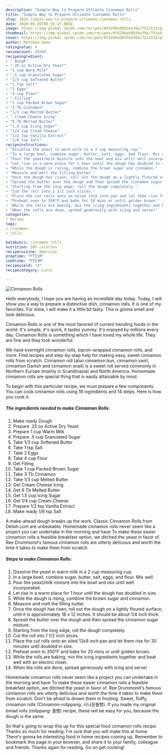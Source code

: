```yaml
---
description: "Simple Way to Prepare Ultimate Cinnamon Rolls"
title: "Simple Way to Prepare Ultimate Cinnamon Rolls"
slug: 1816-simple-way-to-prepare-ultimate-cinnamon-rolls
date: 2020-05-26T08:33:27.080Z
image: https://img-global.cpcdn.com/recipes/0f4296ed8934e39a/751x532cq70/cinnamon-rolls-recipe-main-photo.jpg
thumbnail: https://img-global.cpcdn.com/recipes/0f4296ed8934e39a/751x532cq70/cinnamon-rolls-recipe-main-photo.jpg
cover: https://img-global.cpcdn.com/recipes/0f4296ed8934e39a/751x532cq70/cinnamon-rolls-recipe-main-photo.jpg
author: Matthew Owen
ratingvalue: 4
reviewcount: 28260
recipeingredient:
- " Dough"
- ".25 oz Active Dry Yeast"
- "1 cup Warm Milk"
- ".5 cup Granulated Sugar"
- "1/3 cup Softened Butter"
- "1 tsp Salt"
- "2 Eggs"
- "4 cup Flour"
- " Filling"
- "1 cup Packed Brown Sugar"
- "3 Tb Cinnamon"
- "1/3 cup Melted Butter"
- " Cream Cheese Icing"
- "6 Tb Melted Butter"
- "1.5 cup Icing Sugar"
- "1/4 cup Cream Cheese"
- "1/2 tsp Vanilla Extract"
- "1/8 tsp Salt"
recipeinstructions:
- "Dissolve the yeast in warm milk in a 2 cup measuring cup."
- "In a large bowl, combine sugar, butter, salt, eggs, and flour. Mix well."
- "Pour the yeast/milk mixture into the bowl and mix until well incorporated."
- "Let rise in a warm place for 1 hour until the dough has doubled in size."
- "While the dough is rising, combine the brown sugar and cinnamon."
- "Measure and melt the filling butter."
- "Once the dough has risen, roll out the dough on a lightly floured surface, until it is approximately 18 x 12 inches. It should be about 1/4 inch thick."
- "Spread the butter over the dough and then spread the cinnamon sugar mixture."
- "Starting from the long edge, roll the dough completely."
- "Cut the roll into 1 1/2 inch slices."
- "Place the cut rolls onto an oiled 13x9 inch pan and let them rise for 30 minutes until doubled in size."
- "Preheat oven to 350°F and bake for 20 mins or until golden brown."
- "While the rolls are baking, mix the icing ingredients together and beat well with an electric mixer."
- "When the rolls are done, spread generously with icing and serve!"
categories:
- Recipe
tags:
- cinnamon
- rolls

katakunci: cinnamon rolls 
nutrition: 285 calories
recipecuisine: American
preptime: "PT21M"
cooktime: "PT53M"
recipeyield: "4"
recipecategory: Lunch

---
```



![Cinnamon Rolls](https://img-global.cpcdn.com/recipes/0f4296ed8934e39a/751x532cq70/cinnamon-rolls-recipe-main-photo.jpg)

Hello everybody, I hope you are having an incredible day today. Today, I will show you a way to prepare a distinctive dish, cinnamon rolls. It is one of my favorites. For mine, I will make it a little bit tasty. This is gonna smell and look delicious.

Cinnamon Rolls is one of the most favored of current trending foods in the world. It's simple, it's quick, it tastes yummy. It's enjoyed by millions every day. Cinnamon Rolls is something which I have loved my whole life. They are fine and they look wonderful.

We have overnight cinnamon rolls, bacon-wrapped cinnamon rolls, and more. Find recipes and step-by-step help for making easy, sweet cinnamon rolls from scratch. Cinnamon roll (also cinnamon bun, cinnamon swirl, cinnamon Danish and cinnamon snail) is a sweet roll served commonly in Northern Europe (mainly in Scandinavia) and North America. Homemade cinnamon rolls are special thing that is easily attainable by most.


To begin with this particular recipe, we must prepare a few components. You can cook cinnamon rolls using 18 ingredients and 14 steps. Here is how you cook it.

<!--inarticleads1-->

##### The ingredients needed to make Cinnamon Rolls:

1. Make ready  Dough
1. Prepare .25 oz Active Dry Yeast
1. Prepare 1 cup Warm Milk
1. Prepare .5 cup Granulated Sugar
1. Take 1/3 cup Softened Butter
1. Take 1 tsp Salt
1. Take 2 Eggs
1. Take 4 cup Flour
1. Get  Filling
1. Take 1 cup Packed Brown Sugar
1. Take 3 Tb Cinnamon
1. Take 1/3 cup Melted Butter
1. Get  Cream Cheese Icing
1. Get 6 Tb Melted Butter
1. Get 1.5 cup Icing Sugar
1. Get 1/4 cup Cream Cheese
1. Prepare 1/2 tsp Vanilla Extract
1. Make ready 1/8 tsp Salt


A make-ahead dough breaks up the work. Classic Cinnamon Rolls from Delish.com are unbeatable. Homemade cinnamon rolls never seem like a project you can undertake in the morning and have To make these easier cinnamon rolls a feasible breakfast option, we ditched the yeast in favor of. Ree Drummond&#39;s famous cinnamon rolls are utterly delicious and worth the time it takes to make them from scratch. 

<!--inarticleads2-->

##### Steps to make Cinnamon Rolls:

1. Dissolve the yeast in warm milk in a 2 cup measuring cup.
1. In a large bowl, combine sugar, butter, salt, eggs, and flour. Mix well.
1. Pour the yeast/milk mixture into the bowl and mix until well incorporated.
1. Let rise in a warm place for 1 hour until the dough has doubled in size.
1. While the dough is rising, combine the brown sugar and cinnamon.
1. Measure and melt the filling butter.
1. Once the dough has risen, roll out the dough on a lightly floured surface, until it is approximately 18 x 12 inches. It should be about 1/4 inch thick.
1. Spread the butter over the dough and then spread the cinnamon sugar mixture.
1. Starting from the long edge, roll the dough completely.
1. Cut the roll into 1 1/2 inch slices.
1. Place the cut rolls onto an oiled 13x9 inch pan and let them rise for 30 minutes until doubled in size.
1. Preheat oven to 350°F and bake for 20 mins or until golden brown.
1. While the rolls are baking, mix the icing ingredients together and beat well with an electric mixer.
1. When the rolls are done, spread generously with icing and serve!


Homemade cinnamon rolls never seem like a project you can undertake in the morning and have To make these easier cinnamon rolls a feasible breakfast option, we ditched the yeast in favor of. Ree Drummond&#39;s famous cinnamon rolls are utterly delicious and worth the time it takes to make them from scratch. Don&#39;t be afraid to drown them in frosting. Sweet, fluffy, cinnamon rolls (Cinnamon-rollppang: 시나몬롤빵). If you made my original bread rolls (rollppang: 롤빵) recipe, these will be easy for you, because the dough is the same. 

So that's going to wrap this up for this special food cinnamon rolls recipe. Thanks so much for reading. I'm sure that you will make this at home. There's gonna be interesting food in home recipes coming up. Remember to bookmark this page in your browser, and share it to your family, colleague and friends. Thanks again for reading. Go on get cooking!
